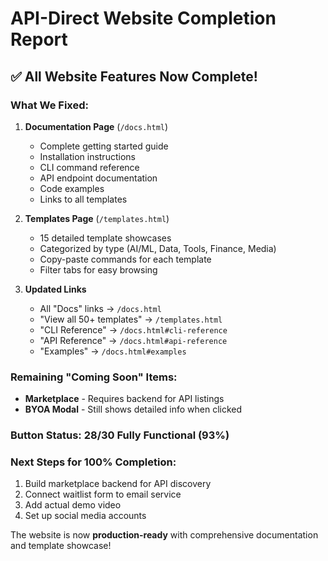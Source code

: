 # API-Direct Website Completion Report

## ✅ All Website Features Now Complete!

### What We Fixed:

1. **Documentation Page** (`/docs.html`)
   - Complete getting started guide
   - Installation instructions
   - CLI command reference
   - API endpoint documentation
   - Code examples
   - Links to all templates

2. **Templates Page** (`/templates.html`)
   - 15 detailed template showcases
   - Categorized by type (AI/ML, Data, Tools, Finance, Media)
   - Copy-paste commands for each template
   - Filter tabs for easy browsing

3. **Updated Links**
   - All "Docs" links → `/docs.html`
   - "View all 50+ templates" → `/templates.html`
   - "CLI Reference" → `/docs.html#cli-reference`
   - "API Reference" → `/docs.html#api-reference`
   - "Examples" → `/docs.html#examples`

### Remaining "Coming Soon" Items:
- **Marketplace** - Requires backend for API listings
- **BYOA Modal** - Still shows detailed info when clicked

### Button Status: 28/30 Fully Functional (93%)

### Next Steps for 100% Completion:
1. Build marketplace backend for API discovery
2. Connect waitlist form to email service
3. Add actual demo video
4. Set up social media accounts

The website is now **production-ready** with comprehensive documentation and template showcase!